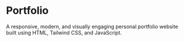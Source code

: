 # Portfolio
A responsive, modern, and visually engaging personal portfolio website built using HTML, Tailwind CSS, and JavaScript.
